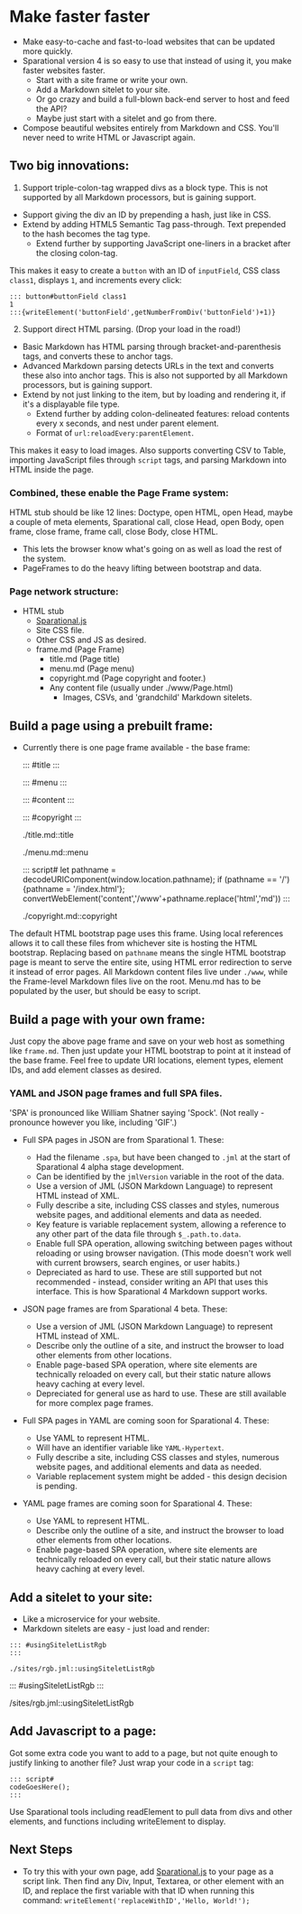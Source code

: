 # Make faster faster

- Make easy-to-cache and fast-to-load websites that can be updated more quickly.
- Sparational version 4 is so easy to use that instead of using it, you make faster websites faster.
  - Start with a site frame or write your own.
  - Add a Markdown sitelet to your site.
  - Or go crazy and build a full-blown back-end server to host and feed the API? 
  - Maybe just start with a sitelet and go from there.
- Compose beautiful websites entirely from Markdown and CSS. You'll never need to write HTML or Javascript again.

## Two big innovations:

1. Support triple-colon-tag wrapped divs as a block type. This is not supported by all Markdown processors, but is gaining support. 
  - Support giving the div an ID by prepending a hash, just like in CSS.
  - Extend by adding HTML5 Semantic Tag pass-through. Text prepended to the hash becomes the tag type. 
    - Extend further by supporting JavaScript one-liners in a bracket after the closing colon-tag. 

This makes it easy to create a `button` with an ID of `inputField`, CSS class `class1`, displays `1`, and increments every click:

```
::: button#buttonField class1
1
:::{writeElement('buttonField',getNumberFromDiv('buttonField')+1)}
```

2. Support direct HTML parsing. (Drop your load in the road!)
  - Basic Markdown has HTML parsing through bracket-and-parenthesis tags, and converts these to anchor tags.
  - Advanced Markdown parsing detects URLs in the text and converts these also into anchor tags. This is also not supported by all Markdown processors, but is gaining support. 
  - Extend by not just linking to the item, but by loading and rendering it, if it's a displayable file type.
    - Extend further by adding colon-delineated features: reload contents every x seconds, and nest under parent element. 
	- Format of `url:reloadEvery:parentElement`. 
  
This makes it easy to load images. Also supports converting CSV to Table, importing JavaScript files through `script` tags, and parsing Markdown into HTML inside the page. 

### Combined, these enable the Page Frame system: 

HTML stub should be like 12 lines: Doctype, open HTML, open Head, maybe a couple of meta elements, Sparational call, close Head, open Body, open frame, close frame, frame call, close Body, close HTML. 

- This lets the browser know what's going on as well as load the rest of the system.
- PageFrames to do the heavy lifting between bootstrap and data. 

### Page network structure: 

- HTML stub
  - [Sparational.js](https://www.Sparational.com/Sparational.js)
  - Site CSS file.
  - Other CSS and JS as desired.
  - frame.md (Page Frame)
    - title.md (Page title)
	- menu.md (Page menu)
	- copyright.md (Page copyright and footer.)
	- Any content file (usually under ./www/Page.html)
	  - Images, CSVs, and 'grandchild' Markdown sitelets.

## Build a page using a prebuilt frame:

- Currently there is one page frame available - the base frame:

    ::: #title
    :::
    
    ::: #menu
    :::
    
    ::: #content
    :::
    
    ::: #copyright
    :::
    
    ./title.md::title
    
    ./menu.md::menu
    
    ::: script#
    let pathname = decodeURIComponent(window.location.pathname); if (pathname == '/') {pathname = '/index.html'}; convertWebElement('content','/www'+pathname.replace('html','md'))
    :::
    
    ./copyright.md::copyright

The default HTML bootstrap page uses this frame. Using local references allows it to call these files from whichever site is hosting the HTML bootstrap. Replacing based on `pathname` means the single HTML bootstrap page is meant to serve the entire site, using HTML error redirection to serve it instead of error pages. All Markdown content files live under `./www`, while the Frame-level Markdown files live on the root. Menu.md has to be populated by the user, but should be easy to script. 

## Build a page with your own frame:

Just copy the above page frame and save on your web host as something like `frame.md`. Then just update your HTML bootstrap to point at it instead of the base frame. Feel free to update URI locations, element types, element IDs, and add element classes as desired. 

### YAML and JSON page frames and full SPA files.

'SPA' is pronounced like William Shatner saying 'Spock'. (Not really - pronounce however you like, including 'GIF'.)

- Full SPA pages in JSON are from Sparational 1. These:
  - Had the filename `.spa`, but have been changed to `.jml` at the start of Sparational 4 alpha stage development.
  - Can be identified by the `jmlVersion` variable in the root of the data.
  - Use a version of JML (JSON Markdown Language) to represent HTML instead of XML. 
  - Fully describe a site, including CSS classes and styles, numerous website pages, and additional elements and data as needed.
  - Key feature is variable replacement system, allowing a reference to any other part of the data file through `$_.path.to.data`. 
  - Enable full SPA operation, allowing switching between pages without reloading or using browser navigation. (This mode doesn't work well with current browsers, search engines, or user habits.)
  - Depreciated as hard to use. These are still supported but not recommended - instead, consider writing an API that uses this interface. This is how Sparational 4 Markdown support works. 

- JSON page frames are from Sparational 4 beta. These:
  - Use a version of JML (JSON Markdown Language) to represent HTML instead of XML. 
  - Describe only the outline of a site, and instruct the browser to load other elements from other locations.
  - Enable page-based SPA operation, where site elements are technically reloaded on every call, but their static nature allows heavy caching at every level.
  - Depreciated for general use as hard to use. These are still available for more complex page frames.

- Full SPA pages in YAML are coming soon for Sparational 4. These:
  - Use YAML to represent HTML. 
  - Will have an identifier variable like `YAML-Hypertext`. 
  - Fully describe a site, including CSS classes and styles, numerous website pages, and additional elements and data as needed.
  - Variable replacement system might be added - this design decision is pending.

- YAML page frames are coming soon for Sparational 4. These:
  - Use YAML to represent HTML. 
  - Describe only the outline of a site, and instruct the browser to load other elements from other locations.
  - Enable page-based SPA operation, where site elements are technically reloaded on every call, but their static nature allows heavy caching at every level.

## Add a sitelet to your site:

- Like a microservice for your website.
- Markdown sitelets are easy - just load and render:

```
::: #usingSiteletListRgb
:::

./sites/rgb.jml::usingSiteletListRgb
```

::: #usingSiteletListRgb
:::

/sites/rgb.jml::usingSiteletListRgb

## Add Javascript to a page:

Got some extra code you want to add to a page, but not quite enough to justify linking to another file? Just wrap your code in a `script` tag:

```
::: script#
codeGoesHere();
:::
```

Use Sparational tools including readElement to pull data from divs and other elements, and functions including writeElement to display.

## Next Steps

- To try this with your own page, add [Sparational.js](https://www.Sparational.com/Sparational.js) to your page as a script link. Then find any Div, Input, Textarea, or other element with an ID, and replace the first variable with that ID when running this command: `writeElement('replaceWithID','Hello, World!');`
